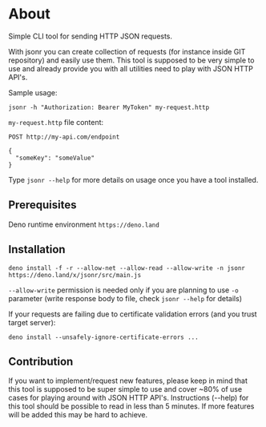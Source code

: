 # About

Simple CLI tool for sending HTTP JSON requests.

With jsonr you can create collection of requests (for instance inside GIT
repository) and easily use them. This tool is supposed to be very simple to use
and already provide you with all utilities need to play with JSON HTTP API's.

Sample usage:

`jsonr -h "Authorization: Bearer MyToken" my-request.http`

`my-request.http` file content:

```
POST http://my-api.com/endpoint

{
  "someKey": "someValue"
}
```

Type `jsonr --help` for more details on usage once you have a tool installed.

## Prerequisites

Deno runtime environment `https://deno.land`

## Installation

`deno install -f -r --allow-net --allow-read --allow-write -n jsonr https://deno.land/x/jsonr/src/main.js`

`--allow-write` permission is needed only if you are planning to use `-o`
parameter (write response body to file, check `jsonr --help` for details)

If your requests are failing due to certificate validation errors (and you trust
target server):

`deno install --unsafely-ignore-certificate-errors ...`

## Contribution

If you want to implement/request new features, please keep in mind that this
tool is supposed to be super simple to use and cover ~80% of use cases for
playing around with JSON HTTP API's. Instructions (--help) for this tool should
be possible to read in less than 5 minutes. If more features will be added this
may be hard to achieve.
